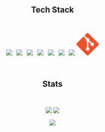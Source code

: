 <!-- [![MasterHead](https://dsm01pap002files.storage.live.com/y4m1irR1TmVQJMP2Ut_QxFfCpO-Xmtu9qDl8ODVeyyPV8-rmBZYFofaod-Q-D_YclAyoIv-k8PS92A0voIPfserjpYXKePF2yPpX7IXAFaodabeZA-vhc7dB_qmsTNnfWKOZUFMrJtcoUYPOYd53gMIBSaBjzFsG9FvbEawOp3dZpEQi-hpL-z5QwXTphPjOM3Y?width=1483&height=419&cropmode=none)](https://github.com/felipeospina21) -->
<h2 align="center">Tech Stack</h2>
<br>
<p align="center">
  <img src="https://upload.vectorlogo.zone/logos/javascript/images/806c2e30-cf85-4b36-81bb-037049603c34.svg" width="60">
  <span>&nbsp;</span>
  <img src="https://www.vectorlogo.zone/logos/typescriptlang/typescriptlang-icon.svg" width="60">
  <span>&nbsp;</span>
  <img src="https://www.vectorlogo.zone/logos/python/python-icon.svg" width="60">
  <span>&nbsp;</span>
  <img src="https://www.vectorlogo.zone/logos/golang/golang-official.svg" width="100">
  <span>&nbsp;</span>
  <img src="https://www.vectorlogo.zone/logos/reactjs/reactjs-icon.svg" width="60">
  <span>&nbsp;</span>
  <img src="https://www.vectorlogo.zone/logos/nodejs/nodejs-icon.svg" width="60">
  <span>&nbsp;</span>
  <img src="https://www.vectorlogo.zone/logos/mongodb/mongodb-icon.svg" width="60">
  
  <img src="https://github.com/devicons/devicon/blob/master/icons/git/git-original.svg" width="60">
 </p>
<br>
<h2 align="center">Stats</h2>
<br>
<p align = "center">
  <img  src = "https://github-readme-stats.vercel.app/api?username=felipeospina21&show_icons=true&theme=radical&count_private=true&line_height=33.5&hide_border=true">
  <img  src = "https://github-readme-stats.vercel.app/api/top-langs/?username=felipeospina21&hide=vba&theme=radical&langs_count=4&hide_border=true">
</p>
<p align="center">
  <img src="https://github-readme-streak-stats.herokuapp.com?user=felipeospina21&theme=radical&hide_border=true">
<!-- [![GitHub Streak](https://github-readme-streak-stats.herokuapp.com?user=felipeospina21&theme=radical&hide_border=true)](https://git.io/streak-stats) -->
</p>
<!--
**felipeospina21/felipeospina21** is a ✨ _special_ ✨ repository because its `README.md` (this file) appears on your GitHub profile.

Here are some ideas to get you started:

- 🔭 I’m currently working on ...
- 🌱 I’m currently learning ...
- 👯 I’m looking to collaborate on ...
- 🤔 I’m looking for help with ...
- 💬 Ask me about ...
- 📫 How to reach me: ...
- 😄 Pronouns: ...
- ⚡ Fun fact: ...
-->
